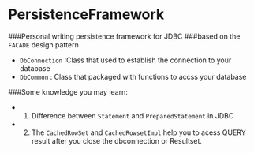 # PersistenceFramework
###Personal writing persistence framework for JDBC 
###based on the ```FACADE``` design pattern

- ```DbConnection``` :Class that used to establish the connection to your database
- ```DbCommon``` : Class that packaged with functions to accss your database

###Some knowledge you may learn:
- 1. Difference between ```Statement``` and ```PreparedStatement``` in JDBC
- 2. The ```CachedRowSet``` and ```CachedRowsetImpl``` help you to acess QUERY result after you close the dbconnection or Resultset.
